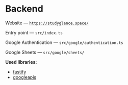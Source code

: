 # Backend

Website — [`https://studyglance.space/`](https://studyglance.space/)

Entry point — `src/index.ts`

Google Authentication — `src/google/authentication.ts`

Google Sheets — `src/google/sheets/`

**Used libraries:**

- [fastify](https://www.npmjs.com/package/fastify)
- [googleapis](https://www.npmjs.com/package/googleapis)
